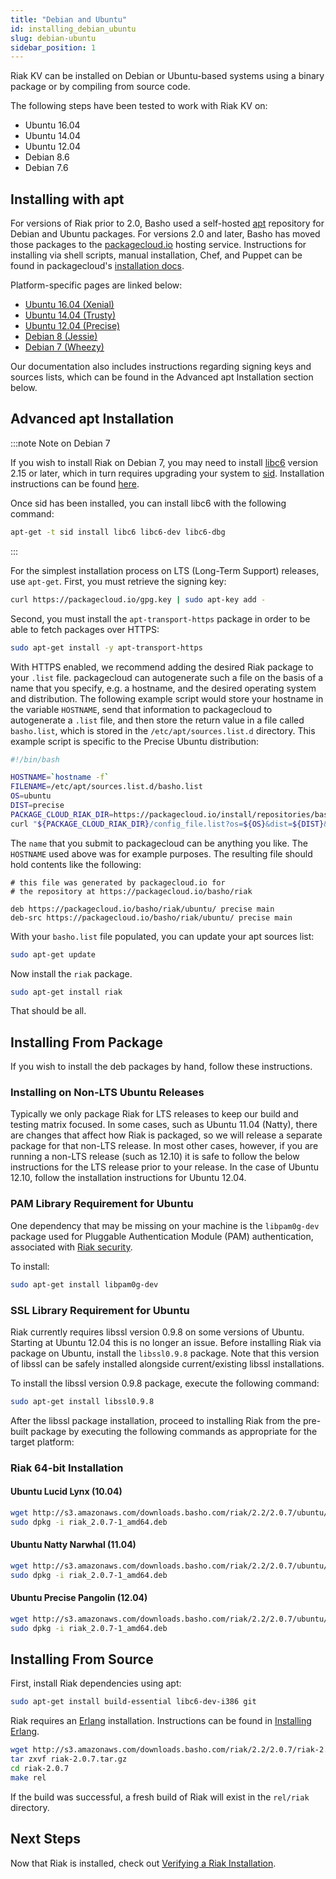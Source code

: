 ```yaml
---
title: "Debian and Ubuntu"
id: installing_debian_ubuntu
slug: debian-ubuntu
sidebar_position: 1
---
```


[install source index]: ../../setup/installing/source/index.md

[security index]: ../../using/security/index.md

[install source erlang]: ../../setup/installing/source/erlang.md

[install verify]: ../../setup/installing/verify.md

Riak KV can be installed on Debian or Ubuntu-based systems using a binary
package or by compiling from source code.

The following steps have been tested to work with Riak KV on:

* Ubuntu 16.04
* Ubuntu 14.04
* Ubuntu 12.04
* Debian 8.6
* Debian 7.6

## Installing with apt

For versions of Riak prior to 2.0, Basho used a self-hosted
[apt](http://en.wikipedia.org/wiki/Advanced_Packaging_Tool) repository
for Debian and Ubuntu packages. For versions 2.0 and later, Basho has
moved those packages to the
[packagecloud.io](https://packagecloud.io/basho/riak?filter=debs)
hosting service. Instructions for installing via shell scripts, manual
installation, Chef, and Puppet can be found in packagecloud's
[installation docs](https://packagecloud.io/basho/riak/install).

Platform-specific pages are linked below:

* [Ubuntu 16.04 (Xenial)](https://packagecloud.io/basho/riak/packages/ubuntu/xenial/riak_2.0.7-1_amd64.deb)
* [Ubuntu 14.04 (Trusty)](https://packagecloud.io/basho/riak/packages/ubuntu/trusty/riak_2.0.7-1_amd64.deb)
* [Ubuntu 12.04 (Precise)](https://packagecloud.io/basho/riak/packages/ubuntu/precise/riak_2.0.7-1_amd64.deb)
* [Debian 8 (Jessie)](https://packagecloud.io/basho/riak/packages/debian/jessie/riak_2.0.7-1_amd64.deb)
* [Debian 7 (Wheezy)](https://packagecloud.io/basho/riak/packages/debian/wheezy/riak_2.0.7-1_amd64.deb)

Our documentation also includes instructions regarding signing keys and
sources lists, which can be found in the Advanced apt Installation section below.

## Advanced apt Installation

:::note Note on Debian 7

If you wish to install Riak on Debian 7, you may need to install
[libc6](https://packages.debian.org/search?keywords=libc6) version 2.15 or
later, which in turn requires upgrading your system to
[sid](https://www.debian.org/releases/sid/). Installation instructions
can be found
[here](https://wiki.debian.org/DebianUnstable#How_do_I_install_Sid.3F).

Once sid has been installed, you can install libc6 with the following
command:

```bash
apt-get -t sid install libc6 libc6-dev libc6-dbg
```

:::

For the simplest installation process on LTS (Long-Term Support)
releases, use `apt-get`. First, you must retrieve the signing key:

```bash
curl https://packagecloud.io/gpg.key | sudo apt-key add -
```

Second, you must install the `apt-transport-https` package in order to
be able to fetch packages over HTTPS&#x3A;

```bash
sudo apt-get install -y apt-transport-https
```

With HTTPS enabled, we recommend adding the desired Riak package to your
`.list` file. packagecloud can autogenerate such a file on the basis of
a name that you specify, e.g. a hostname, and the desired operating
system and distribution. The following example script would store your
hostname in the variable `HOSTNAME`, send that information to
packagecloud to autogenerate a `.list` file, and then store the return
value in a file called `basho.list`, which is stored in the
`/etc/apt/sources.list.d` directory. This example script is specific to
the Precise Ubuntu distribution:

```bash
#!/bin/bash

HOSTNAME=`hostname -f`
FILENAME=/etc/apt/sources.list.d/basho.list
OS=ubuntu
DIST=precise
PACKAGE_CLOUD_RIAK_DIR=https://packagecloud.io/install/repositories/basho/riak
curl "${PACKAGE_CLOUD_RIAK_DIR}/config_file.list?os=${OS}&dist=${DIST}&name=${HOSTNAME}" > $FILENAME
```

The `name` that you submit to packagecloud can be anything you like. The
`HOSTNAME` used above was for example purposes. The resulting file
should hold contents like the following:

    # this file was generated by packagecloud.io for
    # the repository at https://packagecloud.io/basho/riak

    deb https://packagecloud.io/basho/riak/ubuntu/ precise main
    deb-src https://packagecloud.io/basho/riak/ubuntu/ precise main

With your `basho.list` file populated, you can update your apt sources
list:

```bash
sudo apt-get update
```

Now install the `riak` package.

```bash
sudo apt-get install riak
```

That should be all.

## Installing From Package

If you wish to install the deb packages by hand, follow these
instructions.

### Installing on Non-LTS Ubuntu Releases

Typically we only package Riak for LTS releases to keep our build and
testing matrix focused.  In some cases, such as Ubuntu 11.04 (Natty),
there are changes that affect how Riak is packaged, so we will release a
separate package for that non-LTS release. In most other cases, however,
if you are running a non-LTS release (such as 12.10) it is safe to
follow the below instructions for the LTS release prior to your release.
In the case of Ubuntu 12.10, follow the installation instructions for
Ubuntu 12.04.

### PAM Library Requirement for Ubuntu

One dependency that may be missing on your machine is the `libpam0g-dev`
package used for Pluggable Authentication Module (PAM) authentication,
associated with [Riak security][security index].

To install:

```bash
sudo apt-get install libpam0g-dev
```

### SSL Library Requirement for Ubuntu

Riak currently requires libssl version 0.9.8 on some versions of Ubuntu.
Starting at Ubuntu 12.04 this is no longer an issue. Before installing
Riak via package on Ubuntu, install the `libssl0.9.8` package. Note that
this version of libssl can be safely installed alongside
current/existing libssl installations.

To install the libssl version 0.9.8 package, execute the following
command:

```bash
sudo apt-get install libssl0.9.8
```

After the libssl package installation, proceed to installing Riak from
the pre-built package by executing the following commands as appropriate
for the target platform:

### Riak 64-bit Installation

#### Ubuntu Lucid Lynx (10.04)

```bash
wget http://s3.amazonaws.com/downloads.basho.com/riak/2.2/2.0.7/ubuntu/lucid/riak_2.0.7-1_amd64.deb
sudo dpkg -i riak_2.0.7-1_amd64.deb
```

#### Ubuntu Natty Narwhal (11.04)

```bash
wget http://s3.amazonaws.com/downloads.basho.com/riak/2.2/2.0.7/ubuntu/natty/riak_2.0.7-1_amd64.deb
sudo dpkg -i riak_2.0.7-1_amd64.deb
```

#### Ubuntu Precise Pangolin (12.04)

```bash
wget http://s3.amazonaws.com/downloads.basho.com/riak/2.2/2.0.7/ubuntu/precise/riak_2.0.7-1_amd64.deb
sudo dpkg -i riak_2.0.7-1_amd64.deb
```

## Installing From Source

First, install Riak dependencies using apt:

```bash
sudo apt-get install build-essential libc6-dev-i386 git
```

Riak requires an [Erlang](http://www.erlang.org/) installation.
Instructions can be found in [Installing Erlang][install source erlang].

```bash
wget http://s3.amazonaws.com/downloads.basho.com/riak/2.2/2.0.7/riak-2.0.7.tar.gz
tar zxvf riak-2.0.7.tar.gz
cd riak-2.0.7
make rel
```

If the build was successful, a fresh build of Riak will exist in the
`rel/riak` directory.

## Next Steps

Now that Riak is installed, check out [Verifying a Riak Installation][install verify].
